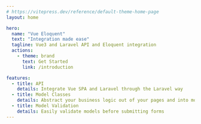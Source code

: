 ```yaml
---
# https://vitepress.dev/reference/default-theme-home-page
layout: home

hero:
  name: "Vue Eloquent"
  text: "Integration made ease"
  tagline: Vue3 and Laravel API and Eloquent integration
  actions:
    - theme: brand
      text: Get Started
      link: /introduction

features:
  - title: API
    details: Integrate Vue SPA and Laravel through the Laravel way
  - title: Model Classes
    details: Abstract your business logic out of your pages and into model classes
  - title: Model Validation
    details: Easily validate models before submitting forms
---
```


